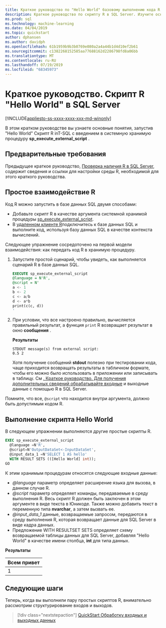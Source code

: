 ```yaml
---
title: Краткое руководство по "Hello World" базовому выполнению кода R в T-SQL
description: Краткое руководство по скрипту R в SQL Server. Изучите основы вызова скрипта R с помощью системной хранимой процедуры sp_execute_external_script в упражнении Hello-World.
ms.prod: sql
ms.technology: machine-learning
ms.date: 04/04/2019
ms.topic: quickstart
author: dphansen
ms.author: davidph
ms.openlocfilehash: 61b1959b9b3b0769e080a2a4a44b1d4d10ef2b61
ms.sourcegitcommit: c1382268152585aa77688162d2286798fd8a06bb
ms.translationtype: MT
ms.contentlocale: ru-RU
ms.lasthandoff: 07/19/2019
ms.locfileid: "68345973"
---
```

# <a name="quickstart-hello-world-r-script-in-sql-server"></a>Краткое руководство. Скрипт R "Hello World" в SQL Server 
[!INCLUDE[appliesto-ss-xxxx-xxxx-xxx-md-winonly](../../includes/appliesto-ss-xxxx-xxxx-xxx-md-winonly.md)]

В этом кратком руководстве вы узнаете основные понятия, запустив "Hello World" Скрипт R inT-SQL с введением в системную хранимую процедуру **sp_execute_external_script** . 

## <a name="prerequisites"></a>Предварительные требования

Предыдущее краткое руководство, [Проверка наличия R в SQL Server](quickstart-r-verify.md), содержит сведения и ссылки для настройки среды R, необходимой для этого краткого руководства.

## <a name="basic-r-interaction"></a>Простое взаимодействие R

Код R можно запустить в базе данных SQL двумя способами:

+ Добавьте скрипт R в качестве аргумента системной хранимой процедуры [sp_execute_external_script](https://docs.microsoft.com/sql/relational-databases/system-stored-procedures/sp-execute-external-script-transact-sql).
+ В [удаленном клиенте R](https://docs.microsoft.com/sql/advanced-analytics/r/set-up-a-data-science-client)подключитесь к базе данных SQL и выполните код, используя базу данных SQL в качестве контекста вычислений.

Следующее упражнение сосредоточено на первой модели взаимодействия: как передать код R в хранимую процедуру.

1. Запустите простой сценарий, чтобы увидеть, как выполняется сценарий R в базе данных SQL.

    ```sql
    EXECUTE sp_execute_external_script
    @language = N'R',
    @script = N'
    a <- 1
    b <- 2
    c <- a/b
    d <- a*b
    print(c(c, d))
    '
    ```

2. При условии, что все настроено правильно, вычисляется правильный результат, а функция `print` R возвращает результат в окно **сообщения** .

    **Результаты**

    ```text
    STDOUT message(s) from external script: 
    0.5 2
    ```

    Хотя получение сообщений **stdout** полезно при тестировании кода, чаще приходится возвращать результаты в табличном формате, чтобы его можно было использовать в приложении или записывать в таблицу. См [. Краткое руководство. Для получения дополнительных сведений обрабатывайте входные](rtsql-working-with-inputs-and-outputs.md) и выходные данные с помощью R в SQL Server.

Помните, что все, `@script` что находится внутри аргумента, должно быть допустимым кодом R.

## <a name="run-a-hello-world-script"></a>Выполнение скрипта Hello World

В следующем упражнении выполняются другие простые скрипты R.

```sql
EXEC sp_execute_external_script
  @language =N'R',
  @script=N'OutputDataSet<-InputDataSet',
  @input_data_1 =N'SELECT 1 AS hello'
  WITH RESULT SETS (([Hello World] int));
GO
```

К этим хранимым процедурам относятся следующие входные данные:

+ *@language* параметр определяет расширение языка для вызова, в данном случае R.
+ *@script* параметр определяет команды, передаваемые в среду выполнения R. Весь скрипт R должен быть заключен в этом аргументе в виде текста в Юникоде. Также можно добавить текст в переменную типа **nvarchar**, а затем вызвать ее.
+ *@input_data_1* данные, возвращаемые запросом, передаются в среду выполнения R, которая возвращает данные для SQL Server в виде кадра данных.
+ Предложение WITH RESULTSET SETS определяет схему возвращаемой таблицы данных для SQL Server, добавляя "Hello World" в качестве имени столбца, **int** для типа данных.

**Результаты**

| Всем привет |
|-------------|
| 1 |

## <a name="next-steps"></a>Следующие шаги

Теперь, когда вы выполнили пару простых скриптов R, внимательно рассмотрим структурирование входов и выходов.

> [!div class="nextstepaction"]
> [QuickStart Обработку входных и выходных данных](quickstart-r-inputs-and-outputs.md)
